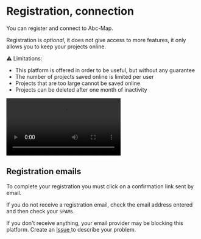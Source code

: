 <a name="registration"></a>

# Registration, connection

You can register and connect to Abc-Map.

Registration is _optional_, it does not give access to more features, it only allows you to keep your projects online.

<div class='alert alert-warning'>
<div class="mb-3">⚠️ Limitations:</div> 
<ul>
  <li>This platform is offered in order to be useful, but without any guarantee</li>
  <li>The number of projects saved online is limited per user</li>
  <li>Projects that are too large cannot be saved online</li>
  <li>Projects can be deleted after one month of inactivity</li>
</ul>
</div>

<video controls src="./assets/register.mp4" preload="metadata"></video>

## Registration emails

To complete your registration you must click on a confirmation link sent by email.

If you do not receive a registration email, check the email address entered and then check your `SPAMs`.

If you don't receive anything, your email provider may be blocking this platform.
Create an <a href="https://gitlab.com/abc-map/abc-map/-/issues" target="_blank"> Issue </a> to describe your problem.
